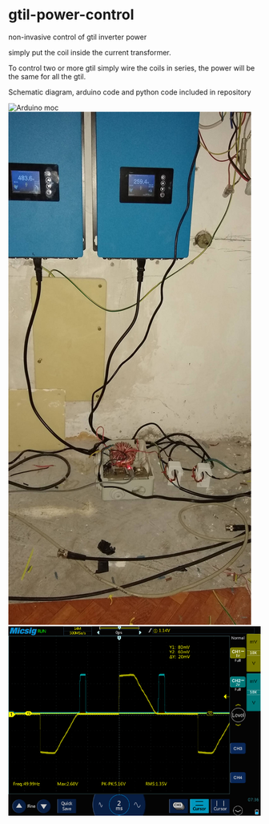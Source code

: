 # gtil-power-control
non-invasive control of gtil inverter power

simply put the coil inside the current transformer. 

To control two or more gtil simply wire  the coils in series, the power will be the same for all the gtil.

Schematic diagram, arduino code and python code included in repository

![Arduino moc](GT4A9584.JPG)
![two CT](IMG_20220817_104034822.jpg)
![two CT](20131026073653.png)

